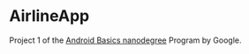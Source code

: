 # AirlineApp
Project 1 of the [Android Basics nanodegree](https://www.udacity.com/course/android-basics-nanodegree-by-google--nd803) Program by Google.
